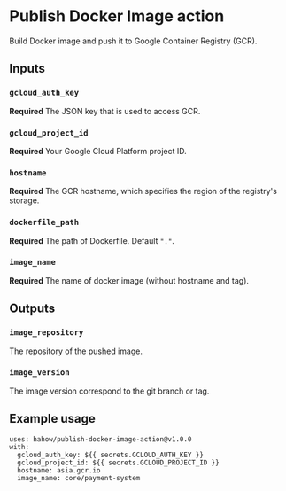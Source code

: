 # Publish Docker Image action

Build Docker image and push it to Google Container Registry (GCR).


## Inputs

### `gcloud_auth_key`

**Required** The JSON key that is used to access GCR.

### `gcloud_project_id`

**Required** Your Google Cloud Platform project ID.

### `hostname`

**Required** The GCR hostname, which specifies the region of the registry's storage.

### `dockerfile_path`

**Required** The path of Dockerfile. Default `"."`.

### `image_name`

**Required** The name of docker image (without hostname and tag).


## Outputs

### `image_repository`

The repository of the pushed image.

### `image_version`

The image version correspond to the git branch or tag.


## Example usage

    uses: hahow/publish-docker-image-action@v1.0.0
    with:
      gcloud_auth_key: ${{ secrets.GCLOUD_AUTH_KEY }}
      gcloud_project_id: ${{ secrets.GCLOUD_PROJECT_ID }}
      hostname: asia.gcr.io
      image_name: core/payment-system

